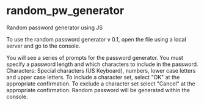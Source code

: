 # random_pw_generator
Random password generator using JS

To use the random password generator v 0.1, open the file using a local server and go to the console.

You will see a series of prompts for the password generator.  You must specify a password length and which characters to include in the password.
    Characters: Special characters (US Keyboard), numbers, lower case letters and upper case letters.
    To include a character set, select "OK" at the appropriate confirmation. To exclude a character set select "Cancel" at the appropriate confirmation.
    Random password will be generated within the console. 